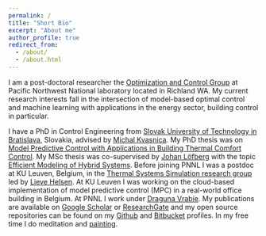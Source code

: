 ```yaml
---
permalink: /
title: "Short Bio"
excerpt: "About me"
author_profile: true
redirect_from:
  - /about/
  - /about.html
---
```


I am a post-doctoral researcher the [Optimization and Control Group](https://eib.pnnl.gov/optimizationcontrol/default.asp) at Pacific Northwest National laboratory located in Richland WA.
My current research interests fall in the intersection of model-based optimal control and machine learning with applications in the energy sector, building control in particular.

I have a PhD in Control Engineering from  [Slovak University of Technology in Bratislava](https://www.uiam.sk/index.php), Slovakia, advised by [Michal Kvasnica](https://www.uiam.sk/~kvasnica/).
My PhD thesis was on [Model Predictive Control with Applications in Building Thermal Comfort Control](https://www.researchgate.net/publication/323219837_Model_Predictive_Control_with_Applications_in_Building_Thermal_Comfort_Control).
My MSc thesis was co-supervised by [Johan Löfberg](http://users.isy.liu.se/en/rt/johanl/) with the topic [Efficient Modeling of Hybrid Systems](https://www.uiam.sk/assets/fileAccess.php?id=1305&type=1).
Before joining PNNL I was a postdoc  at KU Leuven, Belgium, in the [Thermal Systems Simulation research group](https://www.mech.kuleuven.be/en/tme/research/thermal_systems) led by [Lieve Helsen](https://www.kuleuven.be/wieiswie/en/person/00009689).
At KU Leuven I was working on the cloud-based implementation of model predictive control (MPC) in a real-world  office building in Belgium. At PNNL I work under [Draguna Vrabie](https://www.kuleuven.be/wieiswie/en/person/00009689).
My publications are available  on [Google Scholar](https://scholar.google.com/citations?user=A-EA2KsAAAAJ&hl=en&oi=ao) or [ResearchGate](https://www.researchgate.net/profile/Jan_Drgona) and my
open source repositories can be found on my [Github](https://github.com/drgona) and [Bitbucket](https://bitbucket.org/%7B96405cec-dcb4-4f6f-8df3-45f6cf31b0f6%7D/) profiles.
In my free time I do meditation and [painting](https://pin.it/lyfefrndqcfmgh).
